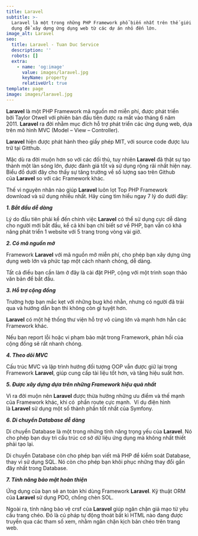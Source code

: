 ```yaml
---
title: Laravel
subtitle: >-
  Laravel là một trong những PHP Framework phổ biến nhất trên thế giới được sử
  dụng để xây dựng ứng dụng web từ các dự án nhỏ đến lớn.
image_alt: Laravel
seo:
  title: Laravel - Tuan Duc Service
  description: ''
  robots: []
  extra:
    - name: 'og:image'
      value: images/laravel.jpg
      keyName: property
      relativeUrl: true
template: page
image: images/laravel.jpg
---
```

**Laravel** là một PHP Framework mã nguồn mở miễn phí, được phát triển bởi Taylor Otwell với phiên bản đầu tiên được ra mắt vào tháng 6 năm 2011. **Laravel** ra đời nhằm mục đích hỗ trợ phát triển các ứng dụng web, dựa trên mô hình MVC (Model – View – Controller).  

**Laravel** hiện được phát hành theo giấy phép MIT, với source code được lưu trữ tại Gitthub.

Mặc dù ra đời muộn hơn so với các đối thủ, tuy nhiên **Laravel** đã thật sự tạo thành một làn sóng lớn, được đánh giá tốt và sử dụng rộng rãi nhất hiện nay. Biểu đồ dưới đây cho thấy sự tăng trưởng về số lượng sao trên Github của **Laravel** so với các Framework khác.

Thế vì nguyên nhân nào giúp **Laravel** luôn lọt Top PHP Framework download và sử dụng nhiều nhất. Hãy cùng tìm hiểu ngay 7 lý do dưới đây: 

***1. Bắt đầu dễ dàng***

Lý do đầu tiên phải kể đến chính việc **Laravel** có thể sử dụng cực dễ dàng cho người mới bắt đầu, kể cả khi bạn chỉ biết sơ về PHP, bạn vẫn có khả năng phát triển 1 website với 5 trang trong vòng vài giờ. 

***2. Có mã nguồn mở***

Framework **Laravel** với mã nguồn mở miễn phí, cho phép bạn xây dựng ứng dụng web lớn và phức tạp một cách nhanh chóng, dễ dàng. 

Tất cả điều bạn cần làm ở đây là cài đặt PHP, cộng với một trình soạn thảo văn bản để bắt đầu. 

***3. Hỗ trợ cộng đồng***

Trường hợp bạn mắc kẹt với những bug khó nhằn, nhưng có người đã trải qua và hướng dẫn bạn thì không còn gì tuyệt hơn. 

**Laravel** có một hệ thống thư viện hỗ trợ vô cùng lớn và mạnh hơn hẳn các Framework khác. 

Nếu bạn report lỗi hoặc vi phạm bảo mật trong Framework, phản hồi của cộng đồng sẽ rất nhanh chóng. 

***4. Theo dõi MVC***

Cấu trúc MVC và lập trình hướng đối tượng OOP vẫn được giữ lại trong Framework **Laravel**, giúp cung cấp tài liệu tốt hơn, và tăng hiệu suất hơn. 

***5. Được xây dựng dựa trên những Framework hiệu quả nhất***

Vì ra đời muộn nên **Laravel** được thừa hưởng những ưu điểm và thế mạnh của Framework khác, khi có  phần route cực mạnh.  Ví dụ điện hình là **Laravel** sử dụng một số thành phần tốt nhất của Symfony. 

***6. Di chuyển Database dễ dàng***

Di chuyển Database là một trong những tính năng trọng yếu của **Laravel**. Nó cho phép bạn duy trì cấu trúc cơ sở dữ liệu ứng dụng mà không nhất thiết phải tạo lại.

Di chuyển Database còn cho phép bạn viết mã PHP để kiểm soát Database, thay vì sử dụng SQL. Nó còn cho phép bạn khôi phục những thay đổi gần đây nhất trong Database. 

***7. Tính năng bảo mật hoàn thiện***

Ứng dụng của bạn sẽ an toàn khi dùng Framework **Laravel**. Kỹ thuật ORM của **Laravel** sử dụng PDO, chống chèn SOL. 

Ngoài ra, tính năng bảo vệ crsf của **Laravel** giúp ngăn chặn giả mạo từ yêu cầu trang chéo. Đó là cú pháp tự động thoát bất kì HTML nào đang được truyền qua các tham số xem, nhằm ngăn chặn kịch bản chéo trên trang web. 
